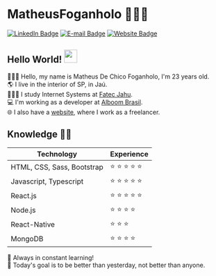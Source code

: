 # MatheusFoganholo 👨🏼‍💻

[![LinkedIn Badge](https://img.shields.io/badge/-LinkedIn-blue?style=flat-square&logo=Linkedin&logoColor=white&link=https://www.linkedin.com/in/MatheusFoganholo)](https://www.linkedin.com/in/MatheusFoganholo)
[![E-mail Badge](https://img.shields.io/badge/-E--mail-c14438?style=flat-square&logo=Gmail&logoColor=white&link=mailto:contato@matheus.app)](mailto:contato@matheus.app)
[![Website Badge](https://img.shields.io/badge/-Website-4285F4?style=flat-square&logo=Google%20Chrome&logoColor=white&link=https://www.matheus.app)](https://www.matheus.app)

## Hello World! <img src="https://raw.githubusercontent.com/MartinHeinz/MartinHeinz/master/wave.gif" width="30px">
👱🏼‍♂️ Hello, my name is Matheus De Chico Foganholo, I'm 23 years old.<br/>
🌎 I live in the interior of SP, in Jaú.<br/>
👨🏼‍💻 I study Internet Systems at <a href="http://fatecjahu.edu.br">Fatec Jahu</a>.<br/>
💻 I'm working as a developer at <a href="https://www.alboompro.com">Alboom Brasil</a>.<br/>
🌐 I also have a <a href="https://matheus.app/">website</a>, where I work as a freelancer.<br/>

## Knowledge :man_technologist:

| Technology | Experience |
| - | - |
| HTML, CSS, Sass, Bootstrap | :star: :star: :star: :star: :star: | 
| Javascript, Typescript | :star: :star: :star: :star: :star: |
| React.js | :star: :star: :star: :star: :star: |
| Node.js | :star: :star: :star: :star: |
| React-Native | :star: :star: :star: |
| MongoDB | :star: :star: :star: :star: |

🚀 Always in constant learning! <br/>
🎯 Today's goal is to be better than yesterday, not better than anyone.
